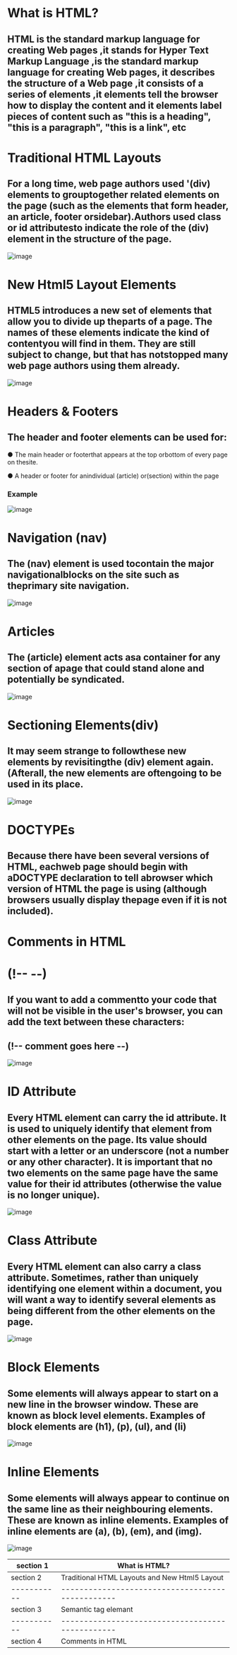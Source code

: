 # What is HTML?
## HTML is the standard markup language for creating Web pages ,it stands for Hyper Text Markup Language ,is the standard markup language for creating Web pages, it describes the structure of a Web page ,it consists of a series of elements ,it elements tell the browser how to display the content and it elements label pieces of content such as "this is a heading",  "this is a paragraph", "this is a link", etc

# Traditional HTML Layouts
## For a long time, web page authors used '(div) elements to grouptogether related elements on the page (such as the elements that form header, an article, footer orsidebar).Authors used class or id attributesto indicate the role of the (div) element in the structure of the page.
![image](https://user-images.githubusercontent.com/79833733/109845176-83c93c80-7c55-11eb-82c7-66fafc7b3ff2.png)


# New Html5 Layout Elements
## HTML5 introduces a new set of elements that allow you to divide up theparts of a page. The names of these elements indicate the kind of contentyou will find in them. They are still subject to change, but that has notstopped many web page authors using them already.
![image](https://user-images.githubusercontent.com/79833733/109846760-2b933a00-7c57-11eb-9f83-a7da2ee17344.png)

# Headers & Footers
## The header and footer elements can be used for:
● The main header or footerthat appears at the top orbottom of every page on thesite.

● A header or footer for anindividual (article) or(section) within the page
### Example
![image](https://user-images.githubusercontent.com/79833733/109847760-3f8b6b80-7c58-11eb-984f-89afc596fe55.png)
# Navigation (nav)
## The (nav) element is used tocontain the major navigationalblocks on the site such as theprimary site navigation.
![image](https://user-images.githubusercontent.com/79833733/109850069-c6414800-7c5a-11eb-9b56-c280c5732e8a.png)
# Articles
## The (article) element acts asa container for any section of apage that could stand alone and potentially be syndicated.
![image](https://user-images.githubusercontent.com/79833733/109850474-3a7beb80-7c5b-11eb-99b5-fe55148c0413.png)
# Sectioning Elements(div)
## It may seem strange to followthese new elements by revisitingthe (div) element again. (Afterall, the new elements are oftengoing to be used in its place.
![image](https://user-images.githubusercontent.com/79833733/109850963-c5f57c80-7c5b-11eb-9aa1-4a6bf7db9b4e.png)

# DOCTYPEs
## Because there have been several versions of HTML, eachweb page should begin with aDOCTYPE declaration to tell abrowser which version of HTML the page is using (although browsers usually display thepage even if it is not included).
# Comments in HTML
# (!-- --)
## If you want to add a commentto your code that will not be visible in the user's browser, you can add the text between these characters:
## (!-- comment goes here --)
![image](https://user-images.githubusercontent.com/79833733/109854082-49fd3380-7c5f-11eb-93f1-1857c779ae29.png)
# ID Attribute
## Every HTML element can carry the id attribute. It is used to uniquely identify that element from other elements on the page. Its value should start with a letter or an underscore (not a number or any other character). It is important that no two elements on the same page have the same value for their id attributes (otherwise the value is no longer unique).
![image](https://user-images.githubusercontent.com/79833733/109854704-07882680-7c60-11eb-9ba7-d35a71286731.png)
# Class Attribute
## Every HTML element can also carry a class attribute. Sometimes, rather than uniquely identifying one element within a document, you will want a way to identify several elements as being different from the other elements on the page.
![image](https://user-images.githubusercontent.com/79833733/109855450-f1c73100-7c60-11eb-99c0-28a91fc78e31.png)

# Block Elements
## Some elements will always appear to start on a new line in the browser window. These are known as block level elements. Examples of block elements are (h1), (p), (ul), and (li)
![image](https://user-images.githubusercontent.com/79833733/109855929-8fbafb80-7c61-11eb-9b78-5687f3790cda.png)
# Inline Elements
## Some elements will always appear to continue on the same line as their neighbouring elements. These are known as inline elements. Examples of inline elements are (a), (b), (em), and (img).
![image](https://user-images.githubusercontent.com/79833733/109856388-1b348c80-7c62-11eb-87f0-6c2d67e456b4.png)

| section 1 |  What is HTML?                                 |
|-----------|------------------------------------------------|
|section 2  |  Traditional HTML Layouts and New Html5 Layout |
|-----------|------------------------------------------------|
| section 3 |  Semantic tag elemant                          | 
|-----------|------------------------------------------------|
| section 4 |  Comments in HTML                              |
